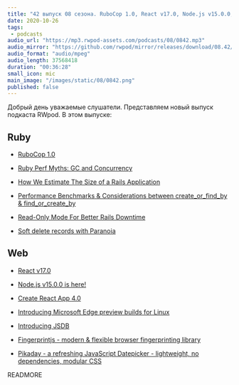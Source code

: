 ```yaml
---
title: "42 выпуск 08 сезона. RuboCop 1.0, React v17.0, Node.js v15.0.0, Create React App 4.0, Ruby Perf Myths, JSDB, Fingerprintjs и прочее"
date: 2020-10-26
tags:
 - podcasts
audio_url: "https://mp3.rwpod-assets.com/podcasts/08/0842.mp3"
audio_mirror: "https://github.com/rwpod/mirror/releases/download/08.42/0842.mp3"
audio_format: "audio/mpeg"
audio_length: 37568418
duration: "00:36:28"
small_icon: mic
main_image: "/images/static/08/0842.png"
published: false
---
```


Добрый день уважаемые слушатели. Представляем новый выпуск подкаста RWpod. В этом выпуске:

## Ruby

 - [RuboCop 1.0](https://metaredux.com/posts/2020/10/21/rubocop-1-0.html)
 - [Ruby Perf Myths: GC and Concurrency](https://mailchi.mp/railsspeed/ruby-perf-myths-gc-and-concurrency?e=45f407dd66)
 - [How We Estimate The Size of a Rails Application](https://www.fastruby.io/blog/rails/code-quality/how-we-estimate-rails-application-size.html)


 - [Performance Benchmarks & Considerations between create_or_find_by & find_or_create_by](https://www.mayerdan.com/ruby/2020/10/22/ar-find_or_create)
 - [Read-Only Mode For Better Rails Downtime](https://ctoomey.com/writing/read-only-mode-for-better-rails-downtime/)
 - [Soft delete records with Paranoia](https://fullstackrubyonrails.com/blog/soft-delete-with-paranoia-gem-in-rails)

## Web

 - [React v17.0](https://reactjs.org/blog/2020/10/20/react-v17.html)
 - [Node.js v15.0.0 is here!](https://nodejs.medium.com/node-js-v15-0-0-is-here-deb00750f278)
 - [Create React App 4.0](https://github.com/facebook/create-react-app/blob/master/CHANGELOG.md#400-2020-10-23)
 - [Introducing Microsoft Edge preview builds for Linux](https://blogs.windows.com/msedgedev/2020/10/20/microsoft-edge-dev-linux/)


 - [Introducing JSDB](https://ar.al/2020/10/20/introducing-jsdb/)
 - [Fingerprintjs - modern & flexible browser fingerprinting library](https://github.com/fingerprintjs/fingerprintjs)
 - [Pikaday - a refreshing JavaScript Datepicker - lightweight, no dependencies, modular CSS](https://github.com/Pikaday/Pikaday)

READMORE
